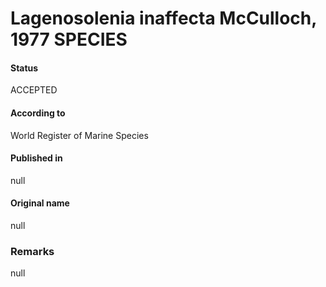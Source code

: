 Lagenosolenia inaffecta McCulloch, 1977 SPECIES
=======

#### Status
ACCEPTED

#### According to
World Register of Marine Species

#### Published in
null

#### Original name
null

### Remarks
null
